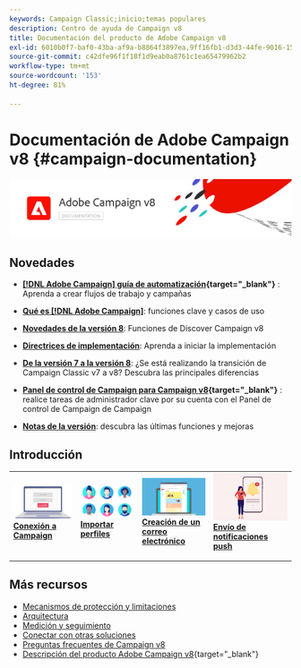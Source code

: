 ```yaml
---
keywords: Campaign Classic;inicio;temas populares
description: Centro de ayuda de Campaign v8
title: Documentación del producto de Adobe Campaign v8
exl-id: 6010b0f7-baf0-43ba-af9a-b8864f3897ea,9ff16fb1-d3d3-44fe-9016-15abffdbc74e
source-git-commit: c42dfe96f1f18f1d9eab0a8761c1ea65479962b2
workflow-type: tm+mt
source-wordcount: '153'
ht-degree: 81%

---
```


# Documentación de Adobe Campaign v8 {#campaign-documentation}

![](assets/banner-documentationv8.png)

## Novedades

* **[[!DNL Adobe Campaign] guía de automatización](https://experienceleague.adobe.com/docs/campaign/automation/home.html?lang=es){target="_blank"}** : Aprenda a crear flujos de trabajo y campañas

* **[Qué es [!DNL Adobe Campaign]](start/get-started.md)**: funciones clave y casos de uso

* **[Novedades de la versión 8](start/whats-new.md)**: Funciones de Discover Campaign v8

* **[Directrices de implementación](start/implement.md)**: Aprenda a iniciar la implementación

* **[De la versión 7 a la versión 8](start/v7-to-v8.md)**: ¿Se está realizando la transición de Campaign Classic v7 a v8? Descubra las principales diferencias

* **[Panel de control de Campaign para Campaign v8](https://experienceleague.adobe.com/docs/control-panel/using/discover-control-panel/key-features.html?lang=es){target="_blank"}** : realice tareas de administrador clave por su cuenta con el Panel de control de Campaign de Campaign

* **[Notas de la versión](start/release-notes.md)**: descubra las últimas funciones y mejoras


## Introducción


<table style="table-layout:fixed"><tr style="border: 0;">
<td>
<a href="start/connect.md">
<img alt="Conexión a Campaign v8" src="start/assets/do-not-localize/login.jpeg">
</a>
<div><a href="start/connect.md"><strong>Conexión a Campaign</strong>
</div>
<p>
</td>
<td>
<a href="start/import.md">
<img alt="Importación perfiles" src="start/assets/do-not-localize/profiles.jpeg">
</a>
<div>
<a href="start/import.md"><strong>Importar perfiles</strong></a>
</div>
<p>
</td>
<td>
<a href="start/create-message.md">
<img alt="Creación de un correo electrónico" src="start/assets/do-not-localize/email-design.jpeg">
</a>
<div>
<a href="start/create-message.md"><strong>Creación de un correo electrónico</strong></a>
</div>
<p></td>
<td>
<a href="send/push.md">
<img alt="Envío de notificaciones push" src="start/assets/do-not-localize/push-send.jpeg">
</a>
<div>
<a href="send/push.md"><strong>Envío de notificaciones push</strong></a>
</div>
<p>
</td>
</tr></table>


## Más recursos

* [Mecanismos de protección y limitaciones](start/ac-guardrails.md)
* [Arquitectura](architecture/architecture.md)
* [Medición y seguimiento](reporting/gs-reporting.md)
* [Conectar con otras soluciones](connect/integration.md)
* [Preguntas frecuentes de Campaign v8](start/campaign-faq.md)
* [Descripción del producto Adobe Campaign v8](https://helpx.adobe.com/es/legal/product-descriptions/adobe-campaign-managed-cloud-services.html){target="_blank"}
